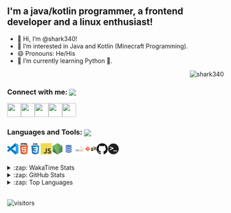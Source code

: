 ## I'm a java/kotlin programmer, a frontend developer and a linux enthusiast!
- 👋 Hi, I’m @shark340!
- 👀 I’m interested in Java and Kotlin (Minecraft Programming).
- 😄 Pronouns: He/His
- 🌱 I’m currently learning Python 🐍.

<img align="right" src="https://github.com/shark340/shark340/blob/f1d4299b3142a3a146baaf0c83458d41ab43e769/assets/developer-gd5990ce2f_1920.png" alt="shark340" height="270" />

<br> <h3 align="left"> Connect with me: <img align="center" src="https://github.com/TheDudeThatCode/TheDudeThatCode/blob/master/Assets/Handshake.gif" width="79px"> </h3>
[<img align="left" height="32" width="32" src="https://unpkg.com/simple-icons@v5/icons/twitter.svg">](https://www.twitter.com/sharkwhocodes)     [<img align="left" height="32" width="32" src="https://unpkg.com/simple-icons@v5/icons/discord.svg">](https://www.discordapp.com/users/896659872081403927)     [<img align="left" height="32" width="32" src="https://unpkg.com/simple-icons@v5/icons/gmail.svg">](mailto:shark340@gmx.de)     [<img align="left" height="32" width="32" src="https://unpkg.com/simple-icons@v5/icons/stackoverflow.svg">](https://www.stackoverflow.com/users/16686252/dasshark)      [<img align="left" height="32" width="32" src="https://unpkg.com/simple-icons@v5/icons/devdotto.svg">](https://www.dev.to/dasshark)

<br> <br> 

<h3 align="left"> Languages and Tools: <img align="center" src="https://github.com/TheDudeThatCode/TheDudeThatCode/blob/master/Assets/Developer.gif" width="49px"></h3>
<img align="left" alt="Visual Studio Code" width="26px" src="https://raw.githubusercontent.com/github/explore/80688e429a7d4ef2fca1e82350fe8e3517d3494d/topics/visual-studio-code/visual-studio-code.png" />
<img align="left" alt="HTML5" width="26px" src="https://raw.githubusercontent.com/github/explore/80688e429a7d4ef2fca1e82350fe8e3517d3494d/topics/html/html.png" />
<img align="left" alt="CSS3" width="26px" src="https://raw.githubusercontent.com/github/explore/80688e429a7d4ef2fca1e82350fe8e3517d3494d/topics/css/css.png" />
<img align="left" alt="JavaScript" width="26px" src="https://raw.githubusercontent.com/github/explore/80688e429a7d4ef2fca1e82350fe8e3517d3494d/topics/javascript/javascript.png" />
<img align="left" alt="Node.js" width="26px" src="https://raw.githubusercontent.com/github/explore/80688e429a7d4ef2fca1e82350fe8e3517d3494d/topics/nodejs/nodejs.png" />
<img align="left" alt="SQL" width="26px" src="https://raw.githubusercontent.com/github/explore/80688e429a7d4ef2fca1e82350fe8e3517d3494d/topics/sql/sql.png" />
<img align="left" alt="MySQL" width="26px" src="https://raw.githubusercontent.com/github/explore/80688e429a7d4ef2fca1e82350fe8e3517d3494d/topics/mysql/mysql.png" />
<img align="left" alt="Git" width="26px" src="https://raw.githubusercontent.com/github/explore/80688e429a7d4ef2fca1e82350fe8e3517d3494d/topics/git/git.png" />
<img align="left" alt="GitHub" width="26px" src="https://raw.githubusercontent.com/github/explore/78df643247d429f6cc873026c0622819ad797942/topics/github/github.png" />
<img align="left" alt="Terminal" width="26px" src="https://raw.githubusercontent.com/github/explore/80688e429a7d4ef2fca1e82350fe8e3517d3494d/topics/terminal/terminal.png" />

<br> <br>

<details>
  <summary>:zap: WakaTime Stats </summary>

   [![wakatime](https://wakatime.com/badge/user/ba276e82-509c-4478-8555-21cbdc63b68f.svg)](https://wakatime.com/@ba276e82-509c-4478-8555-21cbdc63b68f)

</details>

<details>
  <summary>:zap: GitHub Stats </summary>

   ![Shark's GitHub stats](https://github-readme-stats.vercel.app/api?username=Shark340&count_private=false&show_icons=true&theme=dracula)

</details>

<details>
  <summary>:zap: Top Languages </summary>

   ![Top Langs](https://github-readme-stats.vercel.app/api/top-langs/?username=shark340&count_private=false&show_icons=true&theme=dracula)


</details>

<br>

![visitors](https://visitor-badge.laobi.icu/badge?page_id=shark340.shark340)
